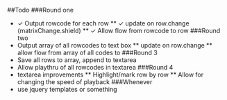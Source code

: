 ##Todo
###Round one
* ✓ Output rowcode for each row
** ✓ update on row.change (matrixChange.shield)
** ✓ Allow flow from rowcode to row
###Round two
* Output array of all rowcodes to text box
** update on row.change
** allow flow from array of all codes to 
###Round 3
* Save all rows to array, append to textarea
* Allow playthru of all rowcodes in textarea
###Round 4
* textarea improvements
** Highlight/mark row by row
** Allow for changing the speed of playback
###Whenever
* use jquery templates or something
